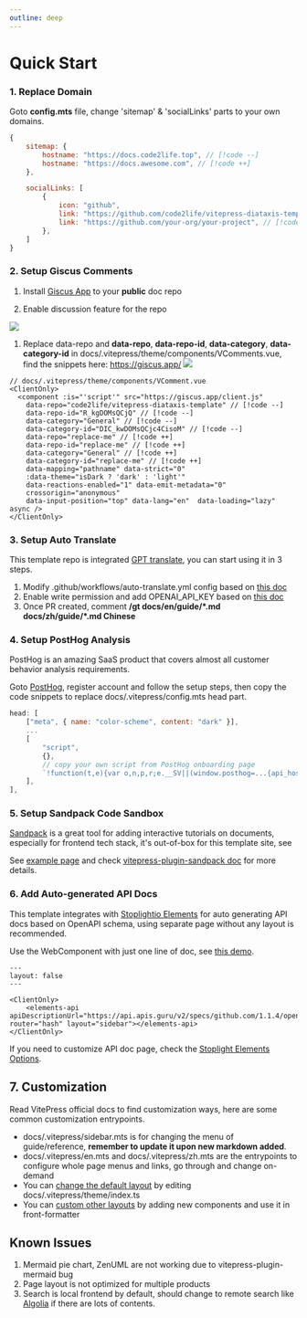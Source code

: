 ```yaml
---
outline: deep
---
```


# Quick Start

### 1. Replace Domain

Goto **config.mts** file, change 'sitemap' & 'socialLinks' parts to your own domains.

```js
{
    sitemap: {
        hostname: "https://docs.code2life.top", // [!code --]
        hostname: "https://docs.awesome.com", // [!code ++]
    },

    socialLinks: [
        {
            icon: "github",
            link: "https://github.com/code2life/vitepress-diataxis-template", // [!code --]
            link: "https://github.com/your-org/your-project", // [!code ++]
        },
    ]
}
```

### 2. Setup Giscus Comments

1. Install [Giscus App](https://github.com/apps/giscus) to your **public** doc repo

2. Enable discussion feature for the repo

![](https://filecdn.code2life.top/enable-discussions.png)

1. Replace data-repo and **data-repo**, **data-repo-id**, **data-category**, **data-category-id** in docs/.vitepress/theme/components/VComments.vue, find the snippets here: https://giscus.app/
![](https://filecdn.code2life.top/giscus-setup.png)

```vue
// docs/.vitepress/theme/components/VComment.vue
<ClientOnly>
  <component :is="'script'" src="https://giscus.app/client.js" 
    data-repo="code2life/vitepress-diataxis-template" // [!code --]
    data-repo-id="R_kgDOMsQCjQ" // [!code --]
    data-category="General" // [!code --]
    data-category-id="DIC_kwDOMsQCjc4CisoM" // [!code --]
    data-repo="replace-me" // [!code ++]
    data-repo-id="replace-me" // [!code ++]
    data-category="General" // [!code ++]
    data-category-id="replace-me" // [!code ++]
    data-mapping="pathname" data-strict="0" 
    :data-theme="isDark ? 'dark' : 'light'"
    data-reactions-enabled="1" data-emit-metadata="0"
    crossorigin="anonymous"
    data-input-position="top" data-lang="en"  data-loading="lazy" async />
</ClientOnly>
```

### 3. Setup Auto Translate

This template repo is integrated [GPT translate](https://github.com/3ru/gpt-translate), you can start using it in 3 steps.

1. Modify .github/workflows/auto-translate.yml config based on [this doc](https://g-t.vercel.app/docs/references/supported-model-provider)
2. Enable write permission and add OPENAI_API_KEY based on [this doc](https://g-t.vercel.app/docs/overview/getting-started)
3. Once PR created, comment **/gt docs/en/guide/\*.md docs/zh/guide/\*.md Chinese**

### 4. Setup PostHog Analysis

PostHog is an amazing SaaS product that covers almost all customer behavior analysis requirements.

Goto [PostHog](https://posthog.com), register account and follow the setup steps, then copy the code snippets to replace docs/.vitepress/config.mts head part.

```js
head: [
    ["meta", { name: "color-scheme", content: "dark" }],
    ...
    [
        "script",
        {},
        // copy your own script from PostHog onboarding page
        `!function(t,e){var o,n,p,r;e.__SV||(window.posthog=...{api_host:'https://us.i.posthog.com'...`,  // [!code focus]
    ],
],
```

### 5. Setup Sandpack Code Sandbox

[Sandpack](https://sandpack.codesandbox.io/) is a great tool for adding interactive tutorials on documents, especially for frontend tech stack, it's out-of-box for this template site, see 

See [example page](/guide/playground) and check [vitepress-plugin-sandpack doc](https://vitepress-sandbox.js-bridge.com/get-started/introduction.html) for more details.

### 6. Add Auto-generated API Docs

This template integrates with [Stoplightio Elements](https://stoplight-site.webflow.io/open-source/elements) for auto generating API docs based on OpenAPI schema, using separate page without any layout is recommended.

Use the WebComponent with just one line of doc, see [this demo](/reference/api).

```html{2,6}
---
layout: false
---

<ClientOnly>
    <elements-api apiDescriptionUrl="https://api.apis.guru/v2/specs/github.com/1.1.4/openapi.yaml" router="hash" layout="sidebar"></elements-api>
</ClientOnly>
```

If you need to customize API doc page, check the [Stoplight Elements Options](https://github.com/stoplightio/elements/blob/main/docs/getting-started/elements/elements-options.md).

## 7. Customization

Read VitePress official docs to find customization ways, here are some common customization entrypoints.

- docs/.vitepress/sidebar.mts is for changing the menu of guide/reference, **remember to update it upon new markdown added**.
- docs/.vitepress/en.mts and docs/.vitepress/zh.mts are the entrypoints to configure whole page menus and links, go through and change on-demand
- You can [change the default layout](https://vitepress.dev/guide/extending-default-theme#layout-slots) by editing docs/.vitepress/theme/index.ts
- You can [custom other layouts](https://vitepress.dev/reference/default-theme-layout#custom-layout) by adding new components and use it in front-formatter

## Known Issues

1. Mermaid pie chart, ZenUML are not working due to vitepress-plugin-mermaid bug
2. Page layout is not optimized for multiple products
3. Search is local frontend by default, should change to remote search like [Algolia](https://vitepress.dev/reference/default-theme-search#algolia-search) if there are lots of contents.
